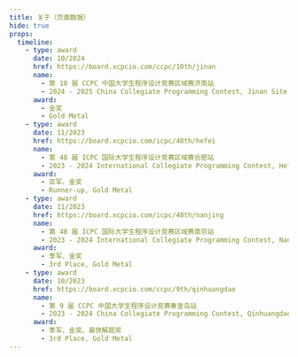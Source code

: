 ```yaml
---
title: 关于（页面数据）
hide: true
props:
  timeline:
    - type: award
      date: 10/2024
      href: https://board.xcpcio.com/ccpc/10th/jinan
      name:
        - 第 10 届 CCPC 中国大学生程序设计竞赛区域赛济南站
        - 2024 - 2025 China Collegiate Programming Contest, Jinan Site
      award:
        - 金奖
        - Gold Metal
    - type: award
      date: 11/2023
      href: https://board.xcpcio.com/icpc/48th/hefei
      name:
        - 第 48 届 ICPC 国际大学生程序设计竞赛区域赛合肥站
        - 2023 - 2024 International Collegiate Programming Contest, Hefei Site
      award:
        - 亚军、金奖
        - Runner-up, Gold Metal
    - type: award
      date: 11/2023
      href: https://board.xcpcio.com/icpc/48th/nanjing
      name:
        - 第 48 届 ICPC 国际大学生程序设计竞赛区域赛南京站
        - 2023 - 2024 International Collegiate Programming Contest, Nanjing Site
      award:
        - 季军、金奖
        - 3rd Place, Gold Metal
    - type: award
      date: 10/2023
      href: https://board.xcpcio.com/ccpc/9th/qinhuangdao
      name:
        - 第 9 届 CCPC 中国大学生程序设计竞赛秦皇岛站
        - 2023 - 2024 China Collegiate Programming Contest, Qinhuangdao Site
      award:
        - 季军、金奖、最快解题奖
        - 3rd Place, Gold Metal
---
```

